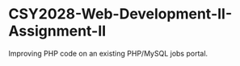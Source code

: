 # CSY2028-Web-Development-II-Assignment-II
Improving PHP code on an existing PHP/MySQL jobs portal.
